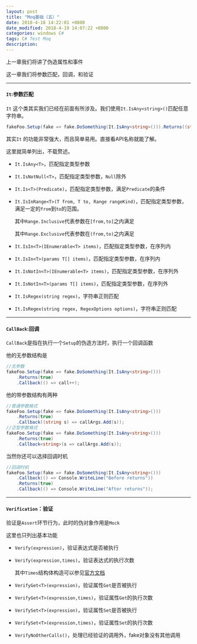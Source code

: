 ```yaml
---
layout: post
title: "Moq基础（五）"
date: 2018-4-18 14:22:01 +0800
date_modified: 2018-4-19 14:07:22 +0800
categories: windows C#
tags: C# Test Moq
description: 
---
```


上一章我们将讲了伪造属性和事件

这一章我们将参数匹配，回调，和验证

-----

#### `It`:参数匹配

`It` 这个类其实我们已经在前面有所涉及。我们使用`It.IsAny<string>()`匹配任意字符串。

```c#
fakeFoo.Setup(fake => fake.DoSomething(It.IsAny<string>())).Returns((string value)=>value+"makes  me slim");
```

其实`It` 的功能非常强大，而且简单易用。直接看API名称就能了解。

这里就简单列出，不载赘述。

- `It.IsAny<T>`，匹配指定类型参数

- `It.IsNotNull<T>`，匹配指定类型参数，`Null`除外

- `It.Is<T>(Predicate)`，匹配指定类型参数，满足`Predicate`的条件

- `It.IsInRange<T>(T from, T to, Range rangeKind)`，匹配指定类型参数，满足一定的`from`到`to`的范围。

  其中`Range.Inclusive`代表参数在`[from,to]`之内满足

  其中`Range.Exclusive`代表参数在`(from,to)`之内满足

- `It.IsIn<T>(IEnumerable<T> items)`，匹配指定类型参数，在序列内

- `It.IsIn<T>(params T[] items)`，匹配指定类型参数，在序列内

- `It.IsNotIn<T>(IEnumerable<T> items)`，匹配指定类型参数，在序列外

- `It.IsNotIn<T>(params T[] items)`，匹配指定类型参数，在序列外

- `It.IsRegex(string regex)`，字符串正则匹配

- `It.IsRegex(string regex, RegexOptions options)`，字符串正则匹配


---

#### `CallBack`:回调

`CallBack`是指在执行一个`Setup`的伪造方法时，执行一个回调函数

他的无参数结构是

```c#
//无参数
fakeFoo.Setup(fake => fake.DoSomething(It.IsAny<string>()))
    .Returns(true)
    .Callback(() => call++);
```

他的带参数结构有两种

```c#
//普通参数格式
fakeFoo.Setup(fake => fake.DoSomething(It.IsAny<string>()))
    .Returns(true)
    .Callback((string s) => callArgs.Add(s));
//泛型参数格式
fakeFoo.Setup(fake => fake.DoSomething(It.IsAny<string>()))
    .Returns(true)
    .Callback<string>(s => callArgs.Add(s));
```

当然你还可以选择回调时机

```c#
//回调时机
fakeFoo.Setup(fake => fake.DoSomething(It.IsAny<string>()))
    .Callback(() => Console.WriteLine("Before returns"))
    .Returns(true)
    .Callback(() => Console.WriteLine("After returns"));
```



---

#### `Verification`：验证

验证是`Assert`环节行为，此时的伪对象作用是`Mock`

这里也只列出基本功能

- `Verify(expression)`，验证表达式是否被执行

- `Verify(expression,times)`，验证表达式的执行次数

  其中`Times`结构体构造可以参见[官方文档](https://github.com/moq/moq4/blob/master/Source/Times.xdoc)

- `VerifyGet<T>(expression)`，验证属性`Get`是否被执行

- `VerifyGet<T>(expression,times)`，验证属性`Get`的执行次数

- `VerifySet<T>(expression)`，验证属性`Set`是否被执行

- `VerifySet<T>(expression,times)`，验证属性`Set`的执行次数

- `VerifyNoOtherCalls()`，处理已经验证的调用外，fake对象没有其他调用

  ​

